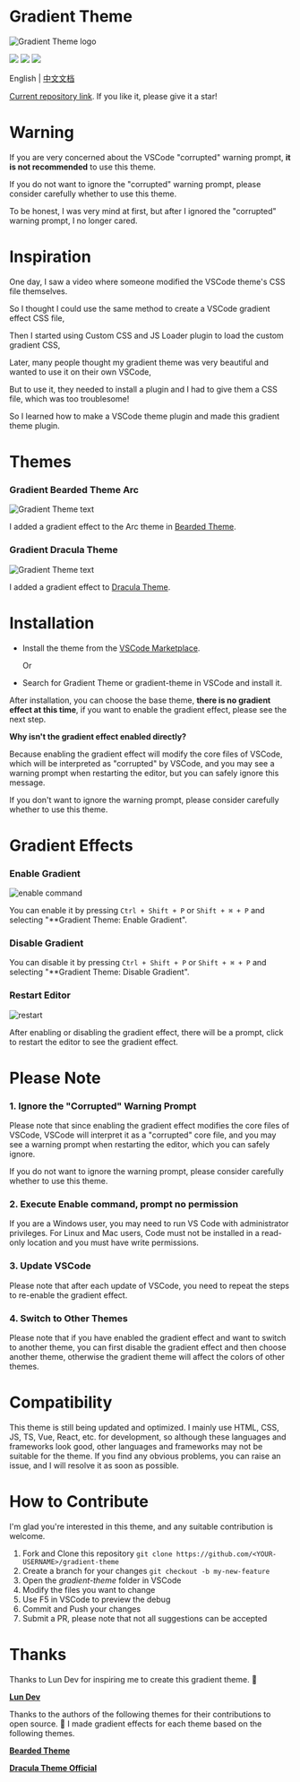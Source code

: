 # Gradient Theme

![Gradient Theme logo](./images/banner.png)

[![](https://badgen.net/vs-marketplace/v/shaobeichen.gradient-theme)](https://marketplace.visualstudio.com/items?itemName=shaobeichen.gradient-theme)
[![](https://badgen.net/vs-marketplace/i/shaobeichen.gradient-theme)](https://marketplace.visualstudio.com/items?itemName=shaobeichen.gradient-theme)
[![](https://badgen.net/vs-marketplace/d/shaobeichen.gradient-theme)](https://marketplace.visualstudio.com/items?itemName=shaobeichen.gradient-theme)

English | [中文文档](./README-zh.md)

[Current repository link](https://github.com/shaobeichen/gradient-theme). If you like it, please give it a star!

# Warning

If you are very concerned about the VSCode "corrupted" warning prompt, **it is not recommended** to use this theme.

If you do not want to ignore the "corrupted" warning prompt, please consider carefully whether to use this theme.

To be honest, I was very mind at first, but after I ignored the "corrupted" warning prompt, I no longer cared.

# Inspiration

One day, I saw a video where someone modified the VSCode theme's CSS file themselves.

So I thought I could use the same method to create a VSCode gradient effect CSS file,

Then I started using Custom CSS and JS Loader plugin to load the custom gradient CSS,

Later, many people thought my gradient theme was very beautiful and wanted to use it on their own VSCode,

But to use it, they needed to install a plugin and I had to give them a CSS file, which was too troublesome!

So I learned how to make a VSCode theme plugin and made this gradient theme plugin.

# Themes

### Gradient Bearded Theme Arc

![Gradient Theme text](./images/gradient-bearded-theme-arc.png)

I added a gradient effect to the Arc theme in [Bearded Theme](https://marketplace.visualstudio.com/items?itemName=BeardedBear.beardedtheme).

### Gradient Dracula Theme

![Gradient Theme text](./images/gradient-dracula-theme.png)

I added a gradient effect to [Dracula Theme](https://marketplace.visualstudio.com/items?itemName=dracula-theme.theme-dracula).

# Installation

- Install the theme from the [VSCode Marketplace](https://marketplace.visualstudio.com/items?itemName=shaobeichen.gradient-theme).

  Or

- Search for Gradient Theme or gradient-theme in VSCode and install it.

After installation, you can choose the base theme, **there is no gradient effect at this time**, if you want to enable the gradient effect, please see the next step.

**Why isn't the gradient effect enabled directly?**

Because enabling the gradient effect will modify the core files of VSCode, which will be interpreted as "corrupted" by VSCode, and you may see a warning prompt when restarting the editor, but you can safely ignore this message.

If you don't want to ignore the warning prompt, please consider carefully whether to use this theme.

# Gradient Effects

### Enable Gradient

![enable command](./images/command.png)

You can enable it by pressing `Ctrl + Shift + P` or `Shift + ⌘ + P` and selecting "\*\*Gradient Theme: Enable Gradient".

### Disable Gradient

You can disable it by pressing `Ctrl + Shift + P` or `Shift + ⌘ + P` and selecting "\*\*Gradient Theme: Disable Gradient".

### Restart Editor

![restart](./images/restart.png)

After enabling or disabling the gradient effect, there will be a prompt, click to restart the editor to see the gradient effect.

# Please Note

### 1. Ignore the "Corrupted" Warning Prompt

Please note that since enabling the gradient effect modifies the core files of VSCode, VSCode will interpret it as a "corrupted" core file, and you may see a warning prompt when restarting the editor, which you can safely ignore.

If you do not want to ignore the warning prompt, please consider carefully whether to use this theme.

### 2. Execute Enable command, prompt no permission

If you are a Windows user, you may need to run VS Code with administrator privileges. For Linux and Mac users, Code must not be installed in a read-only location and you must have write permissions.

### 3. Update VSCode

Please note that after each update of VSCode, you need to repeat the steps to re-enable the gradient effect.

### 4. Switch to Other Themes

Please note that if you have enabled the gradient effect and want to switch to another theme, you can first disable the gradient effect and then choose another theme, otherwise the gradient theme will affect the colors of other themes.

# Compatibility

This theme is still being updated and optimized. I mainly use HTML, CSS, JS, TS, Vue, React, etc. for development, so although these languages and frameworks look good, other languages and frameworks may not be suitable for the theme. If you find any obvious problems, you can raise an issue, and I will resolve it as soon as possible.

# How to Contribute

I'm glad you're interested in this theme, and any suitable contribution is welcome.

1. Fork and Clone this repository `git clone https://github.com/<YOUR-USERNAME>/gradient-theme`
2. Create a branch for your changes `git checkout -b my-new-feature`
3. Open the _gradient-theme_ folder in VSCode
4. Modify the files you want to change
5. Use F5 in VSCode to preview the debug
6. Commit and Push your changes
7. Submit a PR, please note that not all suggestions can be accepted

# Thanks

Thanks to Lun Dev for inspiring me to create this gradient theme. 🙏

**[Lun Dev](https://www.youtube.com/@lundeveloper)**

Thanks to the authors of the following themes for their contributions to open source. 🙏 I made gradient effects for each theme based on the following themes.

**[Bearded Theme](https://marketplace.visualstudio.com/items?itemName=BeardedBear.beardedtheme)**

**[Dracula Theme Official](https://marketplace.visualstudio.com/items?itemName=dracula-theme.theme-dracula)**
